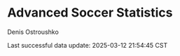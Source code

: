 # Advanced Soccer Statistics
Denis Ostroushko

<!-- gfm -->

Last successful data update: 2025-03-12 21:54:45 CST
